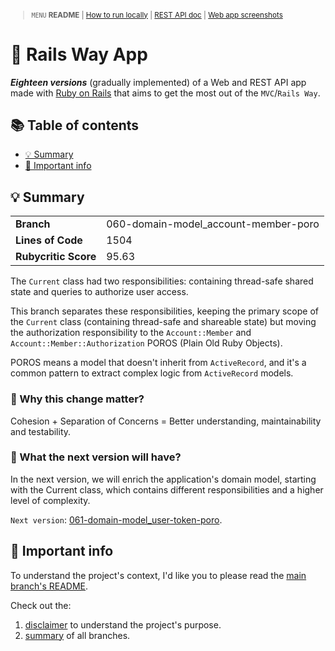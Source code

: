 <small>

> `MENU` **README** | [How to run locally](./docs/00_INSTALLATION.md) | [REST API doc](./docs/01_REST_API_DOC.md) | [Web app screenshots](./docs/02_WEB_APP_SCREENSHOTS.md)

</small>

# 🚆 Rails Way App <!-- omit in toc -->

_**Eighteen versions**_ (gradually implemented) of a Web and REST API app made with [Ruby on Rails](https://guides.rubyonrails.org/) that aims to get the most out of the `MVC`/`Rails Way`.

## 📚 Table of contents <!-- omit in toc -->

- [💡 Summary](#-summary)
- [📣 Important info](#-important-info)

## 💡 Summary

<table>
  <tr><td><strong>Branch</strong></td><td>060-domain-model_account-member-poro</td></tr>
  <tr><td><strong>Lines of Code</strong></td><td>1504</td></tr>
  <tr><td><strong>Rubycritic Score</strong></td><td>95.63</td></tr>
</table>

The `Current` class had two responsibilities: containing thread-safe shared state and queries to authorize user access.

This branch separates these responsibilities, keeping the primary scope of the `Current` class (containing thread-safe and shareable state) but moving the authorization responsibility to the `Account::Member` and `Account::Member::Authorization` POROS (Plain Old Ruby Objects).

POROS means a model that doesn't inherit from `ActiveRecord`, and it's a common pattern to extract complex logic from `ActiveRecord` models.

### 🤔 Why this change matter? <!-- omit in toc -->

Cohesion + Separation of Concerns = Better understanding, maintainability and testability.

### 🔎 What the next version will have? <!-- omit in toc -->

In the next version, we will enrich the application's domain model, starting with the Current class, which contains different responsibilities and a higher level of complexity.

`Next version`: [061-domain-model_user-token-poro](https://github.com/solid-process/rails-way-app/tree/061-domain-model_user-token-poro?tab=readme-ov-file).

## 📣 Important info

To understand the project's context, I'd like you to please read the [main branch's README](https://github.com/solid-process/rails-way-app/tree/main?tab=readme-ov-file).

Check out the:
1. [disclaimer](https://github.com/solid-process/rails-way-app/tree/main?tab=readme-ov-file#-disclaimer) to understand the project's purpose.
2. [summary](https://github.com/solid-process/rails-way-app/tree/main?tab=readme-ov-file#-repository-branches) of all branches.

